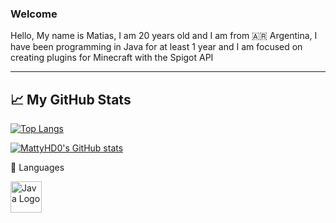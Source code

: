 ### Welcome

Hello, My name is Matias, I am 20 years old and I am from 🇦🇷 Argentina, I have been programming in Java for at least 1 year and I am focused on creating plugins for Minecraft with the Spigot API

---

## &#x1f4c8; My GitHub Stats

[![Top Langs](https://github-readme-stats.vercel.app/api/top-langs/?username=MattyHD0&theme=tokyonight)](https://github.com/anuraghazra/github-readme-stats)

[![MattyHD0's GitHub stats](https://github-readme-stats.vercel.app/api?username=MattyHD0&theme=tokyonight)](https://github.com/anuraghazra/github-readme-stats)


🧰 Languages

<img src="https://cdn.worldvectorlogo.com/logos/java.svg" alt="Java Logo" width="50" height="50"/>
